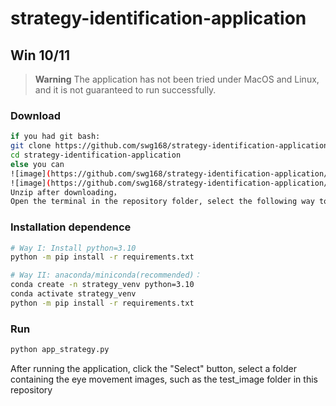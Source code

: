# strategy-identification-application
## Win 10/11
> **Warning**
> The application has not been tried under MacOS and Linux, and it is not guaranteed to run successfully.
### Download
```sh
if you had git bash:
git clone https://github.com/swg168/strategy-identification-application.git
cd strategy-identification-application
else you can
![image](https://github.com/swg168/strategy-identification-application/assets/109449633/72f018ba-7edc-4510-bb0c-34a8454b7b95)
![image](https://github.com/swg168/strategy-identification-application/assets/109449633/611b8c14-f690-40b4-b61e-cd41efdfbec3)
Unzip after downloading，
Open the terminal in the repository folder, select the following way to install dependence
```

### Installation dependence
```sh
# Way I: Install python=3.10
python -m pip install -r requirements.txt   

# Way II: anaconda/miniconda(recommended)：
conda create -n strategy_venv python=3.10
conda activate strategy_venv
python -m pip install -r requirements.txt
```

### Run
```sh
python app_strategy.py
```
After running the application, click the "Select" button, select a folder containing the eye movement images, such as the test_image folder in this repository

